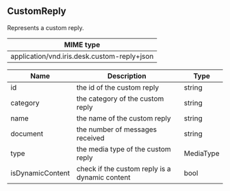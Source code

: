 ## CustomReply

Represents a custom reply.

| MIME type                                 |
|-------------------------------------------|
| application/vnd.iris.desk.custom-reply+json |

| Name                     | Description                                    | Type                           |
|--------------------------|------------------------------------------------|--------------------------------|
| id                       | the id of the custom reply                     | string                         |
| category                 | the category of the custom reply               | string                         |
| name                     | the name of the custom reply                   | string                         |
| document                 | the number of messages received                | string                         |
| type                     | the media type of the custom reply             | MediaType                      |
| isDynamicContent         | check if the custom reply is a dynamic content | bool                           |
